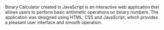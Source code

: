 Binary Calculator created in JavaScript is an interactive web application that allows users to perform basic arithmetic operations on binary numbers. The application was designed using HTML, CSS and JavaScript, which provides a pleasant user interface and smooth operation.
